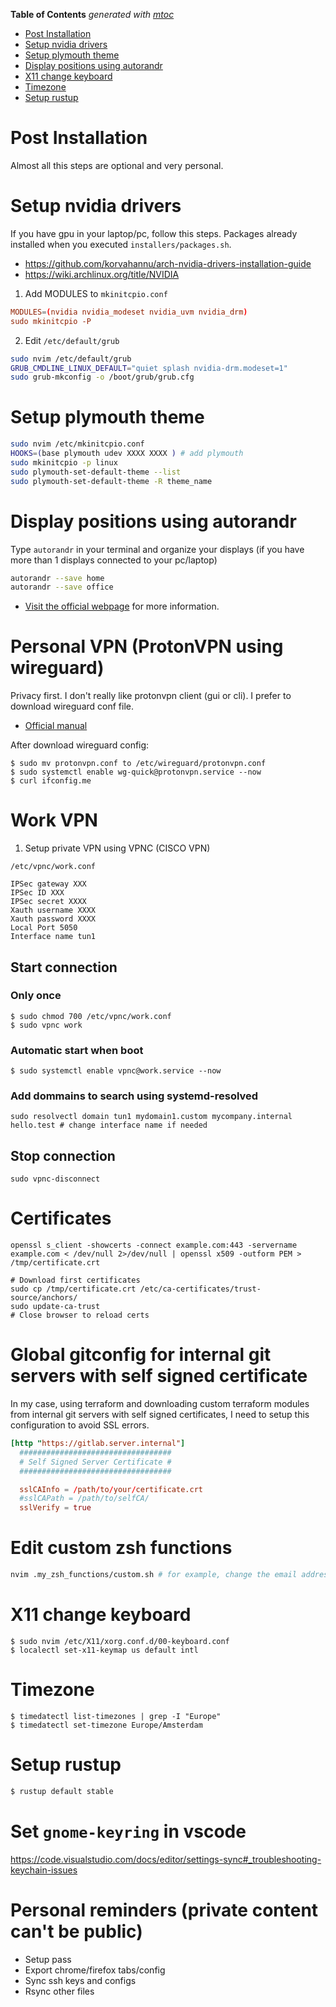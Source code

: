 <!-- START OF TOC !DO NOT EDIT THIS CONTENT MANUALLY-->
**Table of Contents**  *generated with [mtoc](https://github.com/containerscrew/mtoc)*
- [Post Installation](#post-installation)
- [Setup nvidia drivers](#setup-nvidia-drivers)
- [Setup plymouth theme](#setup-plymouth-theme)
- [Display positions using autorandr](#display-positions-using-autorandr)
- [X11 change keyboard](#x11-change-keyboard)
- [Timezone](#timezone)
- [Setup rustup](#setup-rustup)
<!-- END OF TOC -->
# Post Installation

Almost all this steps are optional and very personal.

# Setup nvidia drivers

If you have gpu in your laptop/pc, follow this steps. Packages already installed when you executed `installers/packages.sh`.

- https://github.com/korvahannu/arch-nvidia-drivers-installation-guide
- https://wiki.archlinux.org/title/NVIDIA

1. Add MODULES to `mkinitcpio.conf`

```conf
MODULES=(nvidia nvidia_modeset nvidia_uvm nvidia_drm)
sudo mkinitcpio -P
```

2. Edit `/etc/default/grub`

```bash
sudo nvim /etc/default/grub
GRUB_CMDLINE_LINUX_DEFAULT="quiet splash nvidia-drm.modeset=1"
sudo grub-mkconfig -o /boot/grub/grub.cfg
```

# Setup plymouth theme

```bash
sudo nvim /etc/mkinitcpio.conf
HOOKS=(base plymouth udev XXXX XXXX ) # add plymouth
sudo mkinitcpio -p linux
sudo plymouth-set-default-theme --list
sudo plymouth-set-default-theme -R theme_name
```

# Display positions using autorandr

Type `autorandr` in your terminal and organize your displays (if you have more than 1 displays connected to your pc/laptop)

```bash
autorandr --save home
autorandr --save office
```

* [Visit the official webpage](https://github.com/phillipberndt/autorandr) for more information.


# Personal VPN (ProtonVPN using wireguard)

Privacy first. I don't really like protonvpn client (gui or cli). I prefer to download wireguard conf file.

* [Official manual](https://protonvpn.com/support/wireguard-manual-linux/)

After download wireguard config:

```shell
$ sudo mv protonvpn.conf to /etc/wireguard/protonvpn.conf
$ sudo systemctl enable wg-quick@protonvpn.service --now
$ curl ifconfig.me
```

# Work VPN

1. Setup private VPN using VPNC (CISCO VPN)

`/etc/vpnc/work.conf`

```
IPSec gateway XXX
IPSec ID XXX
IPSec secret XXXX
Xauth username XXXX
Xauth password XXXX
Local Port 5050
Interface name tun1
```

## Start connection

### Only once

```shell
$ sudo chmod 700 /etc/vpnc/work.conf
$ sudo vpnc work
```

### Automatic start when boot

```shell
$ sudo systemctl enable vpnc@work.service --now
```

### Add dommains to search using systemd-resolved

```shell
sudo resolvectl domain tun1 mydomain1.custom mycompany.internal hello.test # change interface name if needed
```

## Stop connection

```shell
sudo vpnc-disconnect
```
# Certificates

```shell
openssl s_client -showcerts -connect example.com:443 -servername example.com < /dev/null 2>/dev/null | openssl x509 -outform PEM > /tmp/certificate.crt
```

```shell
# Download first certificates
sudo cp /tmp/certificate.crt /etc/ca-certificates/trust-source/anchors/
sudo update-ca-trust
# Close browser to reload certs
```
# Global gitconfig for internal git servers with self signed certificate

In my case, using terraform and downloading custom terraform modules from internal git servers with self signed certificates, I need to setup this configuration to avoid SSL errors.

```toml
[http "https://gitlab.server.internal"]
  ##################################
  # Self Signed Server Certificate #
  ##################################

  sslCAInfo = /path/to/your/certificate.crt
  #sslCAPath = /path/to/selfCA/
  sslVerify = true

```

# Edit custom zsh functions

```bash
nvim .my_zsh_functions/custom.sh # for example, change the email address of your company
```

# X11 change keyboard

```shell
$ sudo nvim /etc/X11/xorg.conf.d/00-keyboard.conf
$ localectl set-x11-keymap us default intl
```

# Timezone

```shell
$ timedatectl list-timezones | grep -I "Europe"
$ timedatectl set-timezone Europe/Amsterdam
```

# Setup rustup

```bash
$ rustup default stable
```

# Set `gnome-keyring` in vscode

https://code.visualstudio.com/docs/editor/settings-sync#_troubleshooting-keychain-issues


# Personal reminders (private content can't be public)

* Setup pass
* Export chrome/firefox tabs/config
* Sync ssh keys and configs
* Rsync other files